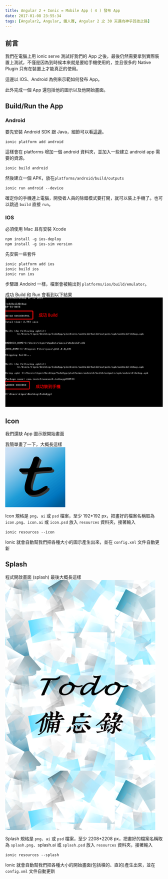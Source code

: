 ```yaml
---
title: Angular 2 + Ionic = Mobile App ( 4 ) 發布 App
date: 2017-01-08 23:55:34
tags: [Angular2, Angular, 鐵人賽, Angular 2 之 30 天邁向神乎其技之路]
---
```

<h2>&#x524D;&#x8A00;</h2>
<p>&#x6211;&#x5011;&#x5728;&#x96FB;&#x8166;&#x4E0A;&#x7528; ionic serve &#x6E2C;&#x8A66;&#x597D;&#x6211;&#x5011;&#x7684; App &#x4E4B;&#x5F8C;&#xFF0C;&#x6700;&#x5F8C;&#x4ECD;&#x7136;&#x9700;&#x8981;&#x62FF;&#x5230;&#x5BE6;&#x969B;&#x88DD;&#x7F6E;&#x4E0A;&#x6E2C;&#x8A66;&#xFF0C;&#x4E0D;&#x50C5;&#x662F;&#x56E0;&#x70BA;&#x5230;&#x6642;&#x5019;&#x672C;&#x4F86;&#x5C31;&#x662F;&#x8981;&#x7D66;&#x624B;&#x6A5F;&#x4F7F;&#x7528;&#x7684;&#xFF0C;&#x4E26;&#x4E14;&#x5F88;&#x591A;&#x7684; Native Plugin &#x53EA;&#x6709;&#x5728;&#x88DD;&#x7F6E;&#x4E0A;&#x624D;&#x80FD;&#x771F;&#x6B63;&#x7684;&#x4F7F;&#x7528;&#x3002;</p>
<p>&#x9019;&#x908A;&#x4EE5; IOS&#x3001;Android &#x70BA;&#x4F8B;&#x4F86;&#x793A;&#x7BC4;&#x5982;&#x4F55;&#x767C;&#x5E03; App&#x3002;</p>
<p>&#x6B64;&#x5916;&#x5B8C;&#x6210;&#x4E00;&#x500B; App &#x9084;&#x5305;&#x62EC;&#x4ED6;&#x7684;&#x5716;&#x793A;&#x4EE5;&#x53CA;&#x4ED6;&#x958B;&#x59CB;&#x756B;&#x9762;&#x3002;</p>
<h2>Build/Run the App</h2>
<h3>Android</h3>
<p>&#x8981;&#x5148;&#x5B89;&#x88DD; Android SDK &#x8DDF; Java&#xFF0C;&#x7D30;&#x7BC0;&#x53EF;&#x4EE5;&#x770B;<a href="http://ionicframework.com/docs/v2/resources/platform-setup/windows-setup.html" target="_blank">&#x9019;&#x908A;</a>&#x3002;</p>
<pre><code>ionic platform add android
</code></pre>
<p>&#x9019;&#x6A23;&#x6703;&#x5728; platforms &#x589E;&#x52A0;&#x4E00;&#x500B; android &#x8CC7;&#x6599;&#x593E;&#xFF0C;&#x4E26;&#x52A0;&#x5165;&#x4E00;&#x4E9B;&#x5EFA;&#x7ACB; android app &#x9700;&#x8981;&#x7684;&#x8CC7;&#x6E90;&#x3002;</p>
<pre><code>ionic build android
</code></pre>
<p>&#x7136;&#x5F8C;&#x5EFA;&#x7ACB;&#x4E00;&#x500B; APK&#xFF0C;&#x653E;&#x5728;<code>platforms/android/build/outputs</code></p>
<pre><code>ionic run android --device
</code></pre>
<p>&#x78BA;&#x5B9A;&#x4F60;&#x7684;&#x624B;&#x6A5F;&#x9023;&#x4E0A;&#x96FB;&#x8166;&#xFF0C;&#x958B;&#x767C;&#x8005;&#x4EBA;&#x54E1;&#x7684;&#x9664;&#x932F;&#x6A21;&#x5F0F;&#x8981;&#x6253;&#x958B;&#xFF0C;&#x5C31;&#x53EF;&#x4EE5;&#x88DD;&#x4E0A;&#x624B;&#x6A5F;&#x4E86;&#x3002;&#x4E5F;&#x53EF;&#x4EE5;&#x8DF3;&#x904E; <code>build</code> &#x76F4;&#x63A5; <code>run</code>&#x3002;</p>
<h3>IOS</h3>
<p>&#x5FC5;&#x9808;&#x4F7F;&#x7528; Mac &#x4E14;&#x6709;&#x5B89;&#x88DD; Xcode</p>
<pre><code>npm install -g ios-deploy
npm install -g ios-sim version
</code></pre>
<p>&#x5148;&#x5B89;&#x88DD;&#x4E00;&#x4E9B;&#x5957;&#x4EF6;</p>
<pre><code>ionic platform add ios
ionic build ios
ionic run ios
</code></pre>
<p>&#x6B65;&#x9A5F;&#x8DDF; Andoird &#x4E00;&#x6A23;&#xFF0C;&#x6A94;&#x6848;&#x6703;&#x88AB;&#x8F38;&#x51FA;&#x5230; <code>platforms/ios/build/emulator</code>&#x3002;</p>
<p>&#x6210;&#x529F; Build &#x548C; Run &#x6703;&#x770B;&#x5230;&#x4EE5;&#x4E0B;&#x7D50;&#x679C;<br>
<img src="https://raw.githubusercontent.com/tigercosmos/webImg/master/ionic-build-run-success.PNG" alt></p>
<h2>Icon</h2>
<p>&#x6211;&#x5011;&#x9084;&#x7F3A; App &#x5716;&#x793A;&#x8DDF;&#x958B;&#x59CB;&#x756B;&#x9762;</p>
<p>&#x6211;&#x7C21;&#x55AE;&#x756B;&#x4E86;&#x4E00;&#x4E0B;&#xFF0C;&#x5927;&#x6982;&#x9577;&#x9019;&#x6A23;<br>
<img src="https://raw.githubusercontent.com/tigercosmos/webImg/master/todo-icon.png" alt></p>
<p>Icon &#x898F;&#x683C;&#x662F; <code>png</code>&#x3001;<code>ai</code> &#x6216; <code>psd</code> &#x6A94;&#x6848;&#xFF0C;&#x81F3;&#x5C11; 192*192 px&#xFF0C;&#x628A;&#x756B;&#x597D;&#x7684;&#x6A94;&#x6848;&#x540D;&#x7A31;&#x53D6;&#x70BA; <code>icon.png</code>&#x3001;<code>icon.ai</code> &#x6216; <code>icon.psd</code> &#x653E;&#x5165; <code>resources</code> &#x8CC7;&#x6599;&#x593E;&#xFF0C;&#x63A5;&#x8457;&#x8F38;&#x5165;</p>
<pre><code>ionic resources --icon
</code></pre>
<p>Ionic &#x5C31;&#x6703;&#x81EA;&#x52D5;&#x5E6B;&#x6211;&#x5011;&#x628A;&#x5404;&#x7A2E;&#x5927;&#x5C0F;&#x7684;&#x5716;&#x793A;&#x7522;&#x751F;&#x51FA;&#x4F86;&#xFF0C;&#x4E26;&#x5728; <code>config.xml</code> &#x6587;&#x4EF6;&#x81EA;&#x52D5;&#x66F4;&#x65B0;</p>
<h2>Splash</h2>
<p>&#x7A0B;&#x5F0F;&#x958B;&#x555F;&#x756B;&#x9762; (splash) &#x6700;&#x5F8C;&#x5927;&#x6982;&#x9577;&#x9019;&#x6A23;<br>
<img src="https://raw.githubusercontent.com/tigercosmos/webImg/master/todo-splash.png" alt></p>
<p>Splash &#x898F;&#x683C;&#x662F; <code>png</code>&#x3001;<code>ai</code> &#x6216; <code>psd</code> &#x6A94;&#x6848;&#xFF0C;&#x81F3;&#x5C11; 2208*2208 px&#xFF0C;&#x628A;&#x756B;&#x597D;&#x7684;&#x6A94;&#x6848;&#x540D;&#x7A31;&#x53D6;&#x70BA; <code>splash.png</code>&#x3001;splash.ai &#x6216; <code>splash.psd</code> &#x653E;&#x5165; <code>resources</code> &#x8CC7;&#x6599;&#x593E;&#xFF0C;&#x63A5;&#x8457;&#x8F38;&#x5165;</p>
<pre><code>ionic resources --splash
</code></pre>
<p>Ionic &#x5C31;&#x6703;&#x81EA;&#x52D5;&#x5E6B;&#x6211;&#x5011;&#x628A;&#x5404;&#x7A2E;&#x5927;&#x5C0F;&#x7684;&#x958B;&#x59CB;&#x756B;&#x9762;(&#x5305;&#x62EC;&#x6A6B;&#x7684;&#x3001;&#x76F4;&#x7684;)&#x7522;&#x751F;&#x51FA;&#x4F86;&#xFF0C;&#x4E26;&#x5728; <code>config.xml</code> &#x6587;&#x4EF6;&#x81EA;&#x52D5;&#x66F4;&#x65B0;</p>
 <br>
                                                    </div>
                    </div>
                
